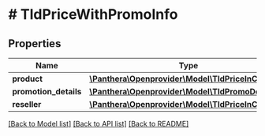 # # TldPriceWithPromoInfo

## Properties

Name | Type | Description | Notes
------------ | ------------- | ------------- | -------------
**product** | [**\Panthera\Openprovider\Model\TldPriceInCurrency**](TldPriceInCurrency.md) |  | [optional]
**promotion_details** | [**\Panthera\Openprovider\Model\TldPromoDetails**](TldPromoDetails.md) |  | [optional]
**reseller** | [**\Panthera\Openprovider\Model\TldPriceInCurrency**](TldPriceInCurrency.md) |  | [optional]

[[Back to Model list]](../../README.md#models) [[Back to API list]](../../README.md#endpoints) [[Back to README]](../../README.md)

